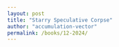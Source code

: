 ```yaml
---
layout: post
title: "Starry Speculative Corpse"
author: "accumulation-vector"
permalink: /books/12-2024/
---
```

